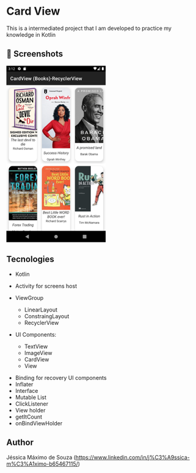 # Card View
This is a intermediated project that I am developed to practice my knowledge in Kotlin

## :camera_flash: Screenshots
<!-- You can add more screenshots here if you like -->
<img src="cardview3.png" width="260">&emsp;


## Tecnologies
* Kotlin
* Activity for screens host
* ViewGroup
    * LinearLayout
    * ConstraingLayout
    * RecyclerView
   
* UI Components:
    - TextView
    - ImageView
    - CardView
    - View
   
- Binding for recovery UI components
- Inflater
- Interface
- Mutable List
- ClickListener
- View holder
- getItCount
- onBindViewHolder

## Author
Jéssica Máximo de Souza (https://www.linkedin.com/in/j%C3%A9ssica-m%C3%A1ximo-b65467115/)
